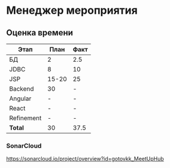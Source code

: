 # Менеджер мероприятия

## Оценка времени
| Этап        | План   | Факт |
|-------------|--------|------|
| БД          | 2      | 2.5  |
| JDBC        | 8      | 10   |
| JSP         | 15-20  | 25   |
| Backend     | 30     | -    |
| Angular     | -      | -    |
| React       | -      | -    |
| Refinement  | -      | -    |
| **Total**   | 30     | 37.5 |

### SonarCloud
https://sonarcloud.io/project/overview?id=gotovkk_MeetUpHub
